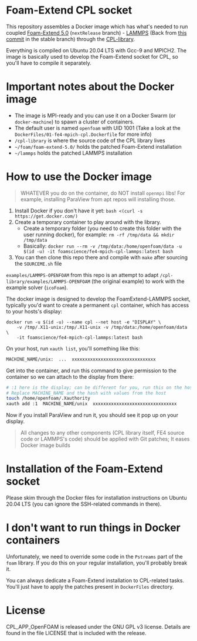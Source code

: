 Foam-Extend CPL socket
======================

This repository assembles a Docker image which has what's needed to run coupled
[Foam-Extend 5.0](https://git.code.sf.net/p/foam-extend/foam-extend-4.1) (`nextRelease` branch) - 
[LAMMPS](https://github.com/lammps/lammps.git)
(Back from [this commit](https://github.com/lammps/lammps/commit/6354777d098deafc18a600877d00dbfcd8ce15c3) in the stable branch)
through the [CPL-library](https://github.com/Crompulence/cpl-library).

Everything is compiled on Ubuntu 20.04 LTS with Gcc-9 and MPICH2.
The image is basically used to develop the Foam-Extend socket for CPL, so you'll have to compile it separately.

Important notes about the Docker image
======================================

- The image is MPI-ready and you can use it on a Docker Swarm (or `docker-machine`) to spawn a cluster of containers.
- The default user is named `openfoam` with UID 1001 (Take a look at the `DockerFiles/01-fe4-mpich-cpl.Dockerfile` for more info)
- `/cpl-library` is where the source code of the CPL library lives
- `~/foam/foam-extend-5.0/` holds the patched Foam-Extend installation
- `~/lammps` holds the patched LAMMPS installation


How to use the Docker image
===========================

> WHATEVER you do on the container, do NOT install `openmpi` libs! For example, installing ParaView from apt repos will installing those.

1. Install Docker if you don't have it yet: `bash <(curl -s https://get.docker.com/)`
2. Create a temporary container to play around with the library.
   - Create a temporary folder (you need to create this folder with the user running docker), for example: `rm -rf /tmp/data && mkdir /tmp/data`
   - Basically: `docker run --rm -v /tmp/data:/home/openfoam/data -u $(id -u) -it foamscience/fe4-mpich-cpl-lammps:latest bash`
4. You can then clone this repo there and compile with `make` after sourcing the `SOURCEME.sh` file

`examples/LAMMPS-OPENFOAM` from this repo is an attempt to adapt `/cpl-library/examples/LAMMPS-OPENFOAM` (the original example)
to work with the example solver (`icoFoam`).

The docker image is designed to develop the FoamExtend-LAMMPS socket, typically you'd want to create a permanent `cpl`
container, which has access to your hosts's display:
```
docker run -u $(id -u) --name cpl --net host -e "DISPLAY" \
    -v /tmp/.X11-unix:/tmp/.X11-unix -v /tmp/data:/home/openfoam/data \
    -it foamscience/fe4-mpich-cpl-lammps:latest bash
```

On your host, run `xauth list`, you'll something like this:
```bash
MACHINE_NAME/unix:  ...  xxxxxxxxxxxxxxxxxxxxxxxxxxxxxxxx
```

Get into the container, and run this command to give permission to the container so we can attach to the display from there:
```bash
# :1 here is the display; can be different for you, run this on the host: echo $DISPLAY 
# Replace MACHINE_NAME and the hash with values from the host
touch /home/openfoam/.Xauthority
xauth add :1  MACHINE_NAME/unix  xxxxxxxxxxxxxxxxxxxxxxxxxxxxxxxx
```

Now if you install ParaView and run it, you should see it pop up on your display.

> All changes to any other components (CPL library itself, FE4 source code or LAMMPS's code) should be applied with Git patches;
> It eases Docker image builds

Installation of the Foam-Extend socket
======================================

Please skim through the Docker files for installation instructions on Ubuntu 20.04 LTS
(you can ignore the SSH-related commands in there).

I don't want to run things in Docker containers
===============================================

Unfortunately, we need to override some code in the `Pstreams` part of the `foam` library. If you do this
on your regular installation, you'll probably break it.

You can always dedicate a Foam-Extend installation to CPL-related tasks. You'll just have to apply the patches present in `DockerFiles`
directory.

License
=======

CPL_APP_OpenFOAM is released under the GNU GPL v3 license. Details are found in
the file LICENSE that is included with the release.
